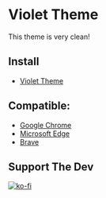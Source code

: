 # Violet Theme
This theme is very clean!

## Install
- [Violet Theme](https://chrome.google.com/webstore/detail/violet-theme/jlphdcphacfopbbbheghfopaclkolgcd)

## Compatible:
- [Google Chrome](https://www.google.com/chrome)
- [Microsoft Edge](https://www.microsoft.com/edge)
- [Brave](https://brave.com)

## Support The Dev
[![ko-fi](https://ko-fi.com/img/githubbutton_sm.svg)](https://ko-fi.com/W7W62KY05)
